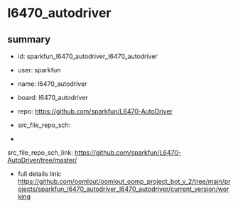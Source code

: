 # l6470_autodriver
 
## summary 
* id: sparkfun_l6470_autodriver_l6470_autodriver
* user: sparkfun
* name: l6470_autodriver
* board: l6470_autodriver
* repo: https://github.com/sparkfun/L6470-AutoDriver



* src_file_repo_sch: 
*
 src_file_repo_sch_link: https://github.com/sparkfun/L6470-AutoDriver/tree/master/
* full details link: https://github.com/oomlout/oomlout_oomp_project_bot_v_2/tree/main/projects/sparkfun_l6470_autodriver_l6470_autodriver/current_version/working  






